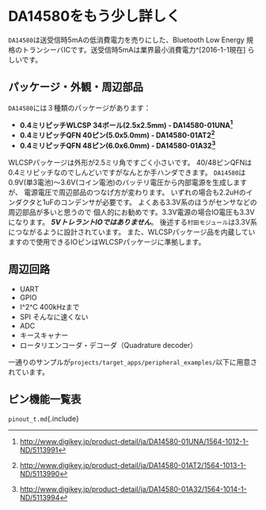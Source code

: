 
# DA14580をもう少し詳しく
`DA14580`は送受信時5mAの低消費電力を売りにした、Bluetooth Low Energy
規格のトランシーバICです。送受信時5mAは業界最小消費電力^[2016-1-1現在]
らしいです。


## パッケージ・外観・周辺部品

`DA14580`には３種類のパッケージがあります：

* **0.4ミリピッチWLCSP 34ボール(2.5x2.5mm) - DA14580-01UNA[^1.1]**
* **0.4ミリピッチQFN 40ピン(5.0x5.0mm) - DA14580-01AT2[^1.2]**
* **0.4ミリピッチQFN 48ピン(6.0x6.0mm) - DA14580-01A32[^1.3]**

WLCSPパッケージは外形が2.5ミリ角ですごく小さいです。
40/48ピンQFNは0.4ミリピッチなのでしんどいですがなんとか手ハンダできます。
`DA14580`は0.9V(単3電池)〜3.6V(コイン電池)のバッテリ電圧から内部電源を生成しますが、
電源電圧で周辺部品のつなげ方が変わります。
いずれの場合も2.2uHのインダクタと1uFのコンデンサが必要です。
よくある3.3V系のほうがセンサなどの周辺部品が多いと思うので
個人的にお勧めです。3.3V電源の場合IO電圧も3.3Vになります。
___5VトレラントIOではありません___。
後述する`村田モジュール`は3.3V系につながるように設計されています。
また、WLCSPパッケージ品を内蔵していますので使用できるIOピンはWLCSPパッケージに準拠します。

## 周辺回路
* UART
* GPIO
* I^2^C 400kHzまで
* SPI そんなに速くない
* ADC
* キースキャナー
* ロータリエンコーダ・デコーダ（Quadrature decoder）

一通りのサンプルが`projects/target_apps/peripheral_examples/`以下に用意されています。

## ピン機能一覧表

`pinout_t.md`{.include}

[^1.1]: http://www.digikey.jp/product-detail/ja/DA14580-01UNA/1564-1012-1-ND/5113991
[^1.2]: http://www.digikey.jp/product-detail/ja/DA14580-01AT2/1564-1013-1-ND/5113990
[^1.3]: http://www.digikey.jp/product-detail/ja/DA14580-01A32/1564-1014-1-ND/5113994
[^1.4]: Nordicが送受信時5.5mAという新シリーズを出しちゃいました。その新シリーズで旧型番と互換性があるモジュールも登場しました。やばいです(迫真)
